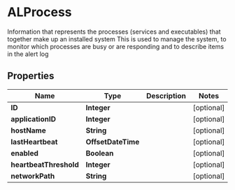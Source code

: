 

# ALProcess

Information that represents the processes (services and executables) that together make up an installed system             This is used to manage the system, to monitor which processes are busy or are responding and to describe items in the alert log

## Properties

| Name | Type | Description | Notes |
|------------ | ------------- | ------------- | -------------|
|**ID** | **Integer** |  |  [optional] |
|**applicationID** | **Integer** |  |  [optional] |
|**hostName** | **String** |  |  [optional] |
|**lastHeartbeat** | **OffsetDateTime** |  |  [optional] |
|**enabled** | **Boolean** |  |  [optional] |
|**heartbeatThreshold** | **Integer** |  |  [optional] |
|**networkPath** | **String** |  |  [optional] |



